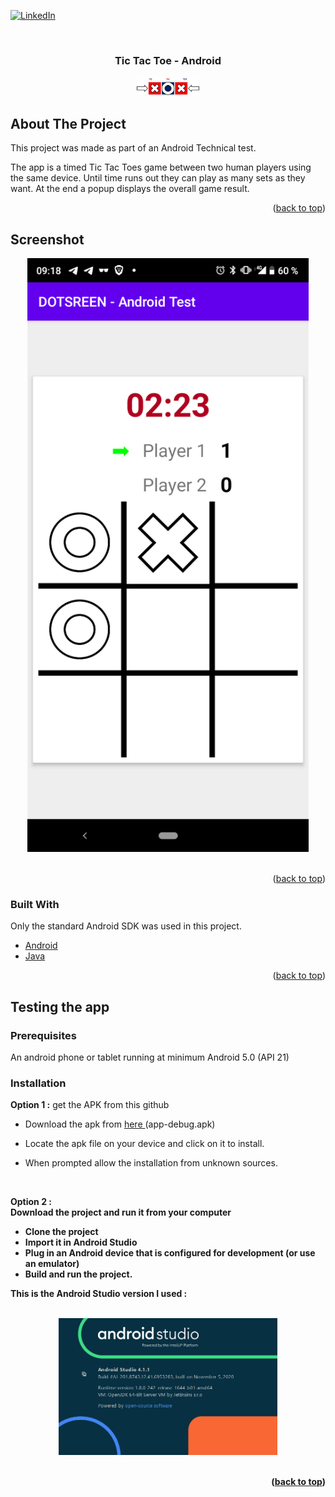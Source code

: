 <div id="top"></div>



<!-- PROJECT SHIELDS -->
[![LinkedIn][linkedin-shield]][linkedin-url]



<!-- PROJECT LOGO -->
<br />
<div align="center">
  <h3 align="center">Tic Tac Toe - Android</h3>
  <img src="readme_images/project-logo.png" alt="Logo" width="100">
</div>




<!-- ABOUT THE PROJECT -->
## About The Project

This project was made as part of an Android Technical test.

The app is a timed Tic Tac Toes game between two human players using the same device.
Until time runs out they can play as many sets as they want. At the end a popup displays the overall game result.

<p align="right">(<a href="#top">back to top</a>)</p>

<!-- SCREENSHOT -->
## Screenshot

<div align="center">
    <img src="readme_images/screenshot.png" width="450px">
</div>
<br/>

<p align="right">(<a href="#top">back to top</a>)</p>



### Built With

Only the standard Android SDK was used in this project.

* [Android](https://developer.android.com/docs)
* [Java](https://dev.java/)

<p align="right">(<a href="#top">back to top</a>)</p>



<!-- Testing the app -->
## Testing the app

### Prerequisites

An android phone or tablet running at minimum Android 5.0 (API 21)

### Installation

<b>Option 1 :</b> get the APK from this github

 - Download the apk from <a href="https://github.com/alex-24/DOTSCREEN_Android_Test/tree/master/app/build/outputs/apk/debug"> here </a> (app-debug.apk)

 - Locate the apk file on your device and click on it to install. 

 - When prompted allow the installation from unknown sources.

<br/>

<b>Option 2 :</br> Download the project and run it from your computer

 - Clone the project
 - Import it in Android Studio
 - Plug in an Android device that is  configured for development (or use an emulator)
 - Build and run the project.
 
 This is the Android Studio version I used :

<br/>
<div align="center"> 
    <img src="readme_images/android_studio_version.png" width="350px">
</div>
<br/>


<p align="right">(<a href="#top">back to top</a>)</p>



<!-- MARKDOWN LINKS & IMAGES -->
[linkedin-shield]: https://img.shields.io/badge/-LinkedIn-black.svg?style=for-the-badge&logo=linkedin&colorB=555
[linkedin-url]: https://linkedin.com/in/alexis-cassion